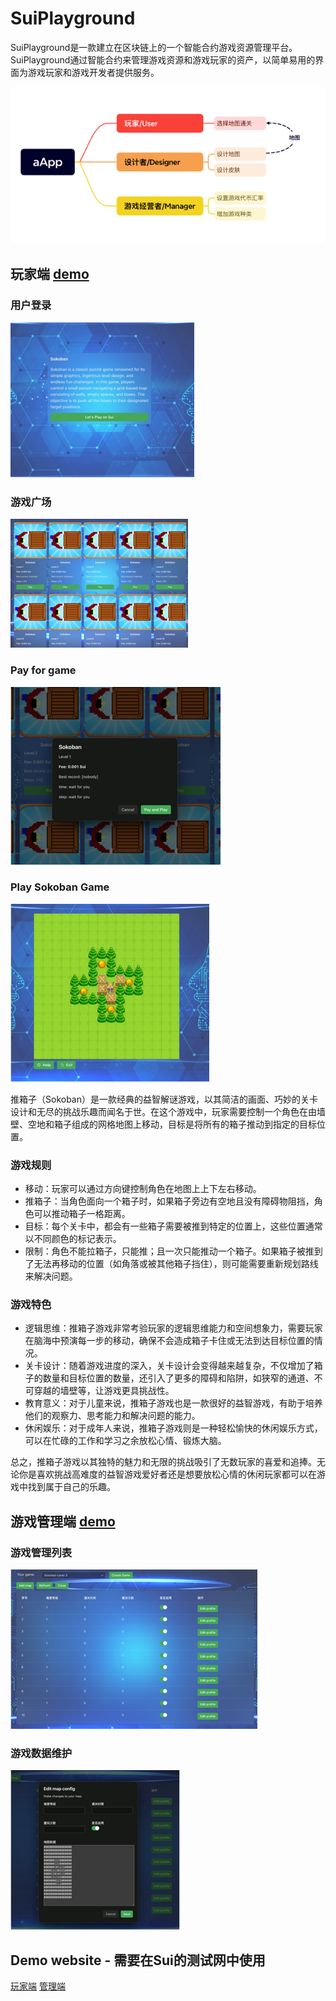 # SuiPlayground
SuiPlayground是一款建立在区块链上的一个智能合约游戏资源管理平台。SuiPlayground通过智能合约来管理游戏资源和游戏玩家的资产，以简单易用的界面为游戏玩家和游戏开发者提供服务。

![img.png](images/image1.png)

## 玩家端 [demo](https://croal99.github.io/push-box/push-box/dist/)
### 用户登录
![img.png](images/image2.png)

### 游戏广场
![img.png](images/image3.png)

### Pay for game
![img.png](images/image4.png)

### Play Sokoban Game
![img.png](images/image5.png)

推箱子（Sokoban）是一款经典的益智解谜游戏，以其简洁的画面、巧妙的关卡设计和无尽的挑战乐趣而闻名于世。在这个游戏中，玩家需要控制一个角色在由墙壁、空地和箱子组成的网格地图上移动，目标是将所有的箱子推动到指定的目标位置。

### 游戏规则
* 移动：玩家可以通过方向键控制角色在地图上上下左右移动。
* 推箱子：当角色面向一个箱子时，如果箱子旁边有空地且没有障碍物阻挡，角色可以推动箱子一格距离。
* 目标：每个关卡中，都会有一些箱子需要被推到特定的位置上，这些位置通常以不同颜色的标记表示。
* 限制：角色不能拉箱子，只能推；且一次只能推动一个箱子。如果箱子被推到了无法再移动的位置（如角落或被其他箱子挡住），则可能需要重新规划路线来解决问题。

### 游戏特色
* 逻辑思维：推箱子游戏非常考验玩家的逻辑思维能力和空间想象力，需要玩家在脑海中预演每一步的移动，确保不会造成箱子卡住或无法到达目标位置的情况。
* 关卡设计：随着游戏进度的深入，关卡设计会变得越来越复杂，不仅增加了箱子的数量和目标位置的数量，还引入了更多的障碍和陷阱，如狭窄的通道、不可穿越的墙壁等，让游戏更具挑战性。
* 教育意义：对于儿童来说，推箱子游戏也是一款很好的益智游戏，有助于培养他们的观察力、思考能力和解决问题的能力。
* 休闲娱乐：对于成年人来说，推箱子游戏则是一种轻松愉快的休闲娱乐方式，可以在忙碌的工作和学习之余放松心情、锻炼大脑。

总之，推箱子游戏以其独特的魅力和无限的挑战吸引了无数玩家的喜爱和追捧。无论你是喜欢挑战高难度的益智游戏爱好者还是想要放松心情的休闲玩家都可以在游戏中找到属于自己的乐趣。

## 游戏管理端 [demo](https://croal99.github.io/push-box/push-box/dist/admin/)

### 游戏管理列表

![img.png](images/image6.png)

### 游戏数据维护

![img.png](images/image7.png)

## Demo website - 需要在Sui的测试网中使用
[玩家端](https://croal99.github.io/push-box/push-box/dist/)
[管理端](https://croal99.github.io/push-box/push-box/dist/admin/)